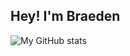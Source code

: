 ## Hey! I'm Braeden

![My GitHub stats](https://github-readme-stats.vercel.app/api?username=BraedenTurner22&show_icons=true&theme=radical)

<!--
**BraedenTurner22/BraedenTurner22** is a ✨ _special_ ✨ repository because its `README.md` (this file) appears on your GitHub profile.

Here are some ideas to get you started:

- 🔭 I’m currently working on ...
- 🌱 I’m currently learning ...
- 👯 I’m looking to collaborate on ...
- 🤔 I’m looking for help with ...
- 💬 Ask me about ...
- 📫 How to reach me: ...
- 😄 Pronouns: ...
- ⚡ Fun fact: ...
-->
